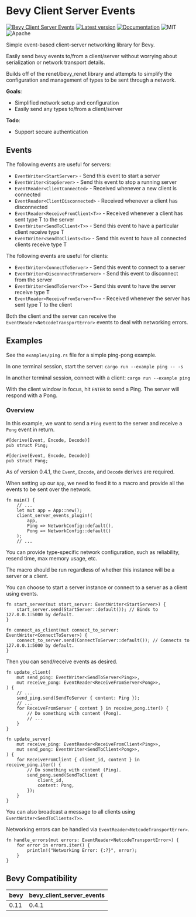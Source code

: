# Bevy Client Server Events

[![Bevy Client Server Events](https://github.com/edouardpoitras/bevy_client_server_events/actions/workflows/rust.yml/badge.svg?branch=main)](https://github.com/edouardpoitras/bevy_client_server_events/actions/workflows/rust.yml)
[![Latest version](https://img.shields.io/crates/v/bevy_client_server_events.svg)](https://crates.io/crates/bevy_client_server_events)
[![Documentation](https://docs.rs/bevy_client_server_events/badge.svg)](https://docs.rs/bevy_client_server_events)
![MIT](https://img.shields.io/badge/license-MIT-blue.svg)
![Apache](https://img.shields.io/badge/license-Apache-blue.svg)

Simple event-based client-server networking library for Bevy.

Easily send bevy events to/from a client/server without worrying about serialization or network transport details.

Builds off of the renet/bevy_renet library and attempts to simplify the configuration and management of types to be sent through a network.

**Goals**:
- Simplified network setup and configuration
- Easily send any types to/from a client/server

**Todo**:
- Support secure authentication

## Events

The following events are useful for servers:
- `EventWriter<StartServer>` - Send this event to start a server
- `EventWriter<StopServer>` - Send this event to stop a running server
- `EventReader<ClientConnected>` - Received whenever a new client is connected
- `EventReader<ClientDisconnected>` - Received whenever a client has disconnected
- `EventReader<ReceiveFromClient<T>>` - Received whenever a client has sent type T to the server
- `EventWriter<SendToClient<T>>` - Send this event to have a particular client receive type T
- `EventWriter<SendToClients<T>>` - Send this event to have all connected clients receive type T

The following events are useful for clients:
- `EventWriter<ConnectToServer>` - Send this event to connect to a server
- `EventWriter<DisconnectFromServer>` - Send this event to disconnect from the server
- `EventWriter<SendToServer<T>>` - Send this event to have the server receive type T
- `EventReader<ReceiveFromServer<T>>` - Received whenever the server has sent type T to the client

Both the client and the server can receive the `EventReader<NetcodeTransportError>` events to deal with networking errors.

## Examples

See the `examples/ping.rs` file for a simple ping-pong example.

In one terminal session, start the server: `cargo run --example ping -- -s`

In another terminal session, connect with a client: `cargo run --example ping`

With the client window in focus, hit `ENTER` to send a Ping. The server will respond with a Pong.

### Overview

In this example, we want to send a `Ping` event to the server and receive a `Pong` event in return.

```rust,ignore
#[derive(Event, Encode, Decode)]
pub struct Ping;

#[derive(Event, Encode, Decode)]
pub struct Pong;
```

As of version 0.4.1, the `Event`, `Encode`, and `Decode` derives are required.

When setting up our `App`, we need to feed it to a macro and provide all the events to be sent over the network.

```rust,ignore
fn main() {
    // ...
    let mut app = App::new();
    client_server_events_plugin!(
        app,
        Ping => NetworkConfig::default(),
        Pong => NetworkConfig::default()
    );
    // ...
```

You can provide type-specific network configuration, such as reliability, resend time, max memory usage, etc.

The macro should be run regardless of whether this instance will be a server or a client.

You can choose to start a server instance or connect to a server as a client using events.

```rust,ignore
fn start_server(mut start_server: EventWriter<StartServer>) {
    start_server.send(StartServer::default()); // Binds to 127.0.0.1:5000 by default.
}

fn connect_as_client(mut connect_to_server: EventWriter<ConnectToServer>) {
    connect_to_server.send(ConnectToServer::default()); // Connects to 127.0.0.1:5000 by default.
}
```

Then you can send/receive events as desired.

```rust,ignore
fn update_client(
    mut send_ping: EventWriter<SendToServer<Ping>>,
    mut receive_pong: EventReader<ReceiveFromServer<Pong>>,
) {
    // ...
    send_ping.send(SendToServer { content: Ping });
    // ...
    for ReceiveFromServer { content } in receive_pong.iter() {
        // Do something with content (Pong).
        // ...
    }
}

fn update_server(
    mut receive_ping: EventReader<ReceiveFromClient<Ping>>,
    mut send_pong: EventWriter<SendToClient<Pong>>,
) {
    for ReceiveFromClient { client_id, content } in receive_ping.iter() {
        // Do something with content (Ping).
        send_pong.send(SendToClient {
            client_id,
            content: Pong,
        });
    }
}
```

You can also broadcast a message to all clients using `EventWriter<SendToClients<T>>`.

Networking errors can be handled via `EventReader<NetcodeTransportError>`.

```rust,ignore
fn handle_errors(mut errors: EventReader<NetcodeTransportError>) {
    for error in errors.iter() {
        println!("Networking Error: {:?}", error);
    }
}
```

## Bevy Compatibility

|bevy|bevy_client_server_events|
|---|---|
|0.11|0.4.1|